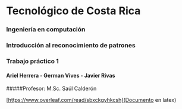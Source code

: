 # Tecnológico de Costa Rica
### Ingeniería en computación 
### Introducción al reconocimiento de patrones
### Trabajo práctico 1
#### Ariel Herrera - German Vives - Javier Rivas
#####Profesor: M.Sc. Saúl Calderón

[https://www.overleaf.com/read/sbxckgyhkcsh](Documento en latex)


